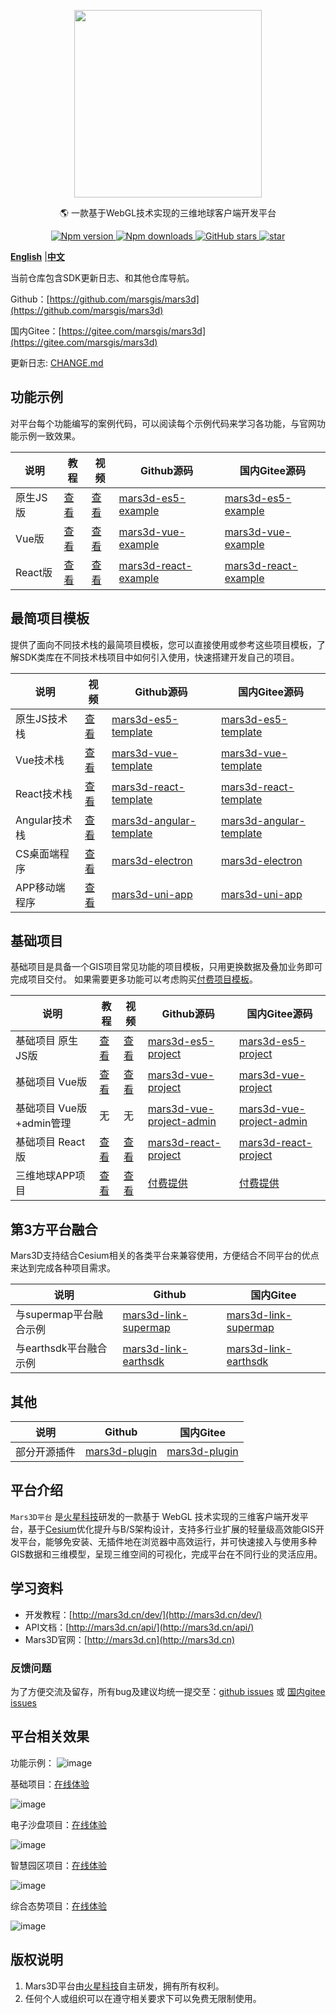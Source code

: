  
<p align="center">
<img src="//mars3d.cn/logo.png" width="300px" />
</p>

<p align="center">🌎 一款基于WebGL技术实现的三维地球客户端开发平台</p>

<p align="center">
  <a target="_black" href="https://www.npmjs.com/package/mars3d">
    <img alt="Npm version" src="https://img.shields.io/npm/v/mars3d.svg?style=flat&logo=npm&label=版本号" />
  </a>
  <a target="_black" href="https://www.npmjs.com/package/mars3d">
    <img alt="Npm downloads" src="https://img.shields.io/npm/dt/mars3d?style=flat&logo=npm&label=下载量" />
  </a>
  <a target="_black" href="https://github.com/marsgis/mars3d">
    <img alt="GitHub stars" src="https://img.shields.io/github/stars/marsgis/mars3d?style=flat&logo=github" />
  </a>
  <a target="_black" href="https://gitee.com/marsgis/mars3d">
    <img src="https://gitee.com/marsgis/mars3d/badge/star.svg?theme=dark" alt="star" />
  </a>
</p>

[**English**](./README_EN.md) |[**中文**](./README.md) 


当前仓库包含SDK更新日志、和其他仓库导航。



Github：[https://github.com/marsgis/mars3d](https://github.com/marsgis/mars3d)

国内Gitee：[https://gitee.com/marsgis/mars3d](https://gitee.com/marsgis/mars3d)  
 
更新日志: [CHANGE.md](./CHANGE.md)


## 功能示例
 对平台每个功能编写的案例代码，可以阅读每个示例代码来学习各功能，与官网功能示例一致效果。

| 说明 | 教程  | 视频  |Github源码 | 国内Gitee源码  |    
| ----|----  | ----  | ----| ----  |
|原生JS版 | [查看](http://mars3d.cn/dev/guide/project/example-es5.html) | [查看](https://www.bilibili.com/video/BV1Hg411o7Js/) | [mars3d-es5-example](https://github.com/marsgis/mars3d-es5-example) |[mars3d-es5-example](https://gitee.com/marsgis/mars3d-es5-example)  | 
|Vue版 |[查看](http://mars3d.cn/dev/guide/project/example-vue.html) |[查看](https://www.bilibili.com/video/BV1PL41177SS/)| [mars3d-vue-example](https://github.com/marsgis/mars3d-vue-example) |[mars3d-vue-example](https://gitee.com/marsgis/mars3d-vue-example)  |  
|React版 |[查看](http://mars3d.cn/dev/guide/project/example-react.html)|[查看](https://www.bilibili.com/video/BV1xY4y1t7NR/) | [mars3d-react-example](https://github.com/marsgis/mars3d-react-example) |[mars3d-react-example](https://gitee.com/marsgis/mars3d-react-example)  |  


##  最简项目模板
 提供了面向不同技术栈的最简项目模板，您可以直接使用或参考这些项目模板，了解SDK类库在不同技术栈项目中如何引入使用，快速搭建开发自己的项目。 

| 说明 | 视频  | Github源码 | 国内Gitee源码  |    
| ----| ----|----| ----  |
|原生JS技术栈 |[查看](https://www.bilibili.com/video/BV1za41177ZW/)| [mars3d-es5-template](https://github.com/marsgis/mars3d-es5-template) |[mars3d-es5-template](https://gitee.com/marsgis/mars3d-es5-template)  | 
|Vue技术栈 |[查看](https://www.bilibili.com/video/BV17P4y1F7gv/)| [mars3d-vue-template](https://github.com/marsgis/mars3d-vue-template) |[mars3d-vue-template](https://gitee.com/marsgis/mars3d-vue-template)  | 
|React技术栈 |[查看](https://www.bilibili.com/video/BV1nZ4y1b7W7/)| [mars3d-react-template](https://github.com/marsgis/mars3d-react-template) |[mars3d-react-template](https://gitee.com/marsgis/mars3d-react-template)  |   
|Angular技术栈 |[查看](https://www.bilibili.com/video/BV13Y411K7xs/) | [mars3d-angular-template](https://github.com/marsgis/mars3d-angular-template) |[mars3d-angular-template](https://gitee.com/marsgis/mars3d-angular-template)  |   
|CS桌面端程序 |[查看](https://www.bilibili.com/video/BV1N94y1R7ds/)| [mars3d-electron](https://github.com/marsgis/mars3d-electron) |[mars3d-electron](https://gitee.com/marsgis/mars3d-electron)  |   
|APP移动端程序 |[查看](https://www.bilibili.com/video/BV18F41157qR/)|[mars3d-uni-app](https://github.com/marsgis/mars3d-uni-app) |[mars3d-uni-app](https://gitee.com/marsgis/mars3d-uni-app)  |   



## 基础项目 
基础项目是具备一个GIS项目常见功能的项目模板，只用更换数据及叠加业务即可完成项目交付。
如果需要更多功能可以考虑购买[付费项目模板](http://mall.marsgis.cn/#/product-list?category=project)。

|说明 |教程  |视频  | Github源码 | 国内Gitee源码  |   
|----|----  |----  | ----| ----  |
|基础项目 原生JS版 |[查看](http://mars3d.cn/dev/guide/project/jcxm-es5.html) | [查看](https://www.bilibili.com/video/BV1nF41157Rn/)| [mars3d-es5-project](https://github.com/marsgis/mars3d-es5-project) |[mars3d-es5-project](https://gitee.com/marsgis/mars3d-es5-project)  |
|基础项目 Vue版|[查看](http://mars3d.cn/dev/guide/project/jcxm-vue.html) |[查看](https://www.bilibili.com/video/BV1JF411q7Ut/)| [mars3d-vue-project](https://github.com/marsgis/mars3d-vue-project) |[mars3d-vue-project](https://gitee.com/marsgis/mars3d-vue-project)  |  
|基础项目 Vue版+admin管理 |无 | 无| [mars3d-vue-project-admin](https://github.com/marsgis/mars3d-vue-project-admin) |[mars3d-vue-project-admin](https://gitee.com/marsgis/mars3d-vue-project-admin)  |   
|基础项目 React版|[查看](http://mars3d.cn/dev/guide/project/jcxm-react.html) |[查看](https://www.bilibili.com/video/BV1n3411u7Dm/)| [mars3d-react-project](https://github.com/marsgis/mars3d-react-project) |[mars3d-react-project](https://gitee.com/marsgis/mars3d-react-project)  |  
|三维地球APP项目|  [查看](http://mars3d.cn/dev/guide/project/app-vue.html)  | [查看](https://www.bilibili.com/video/BV1iY4y1t7jk/)| [付费提供](http://mall.marsgis.cn/#/product/mars3d-vue-app) |  [付费提供](http://mall.marsgis.cn/#/product/mars3d-vue-app) | 
 

 
  
## 第3方平台融合
Mars3D支持结合Cesium相关的各类平台来兼容使用，方便结合不同平台的优点来达到完成各种项目需求。

|说明 | Github | 国内Gitee  |  
|----|----  | ----| 
|与supermap平台融合示例 | [mars3d-link-supermap](https://github.com/marsgis/mars3d-link-supermap) |[mars3d-link-supermap](https://gitee.com/marsgis/mars3d-link-supermap)   |
|与earthsdk平台融合示例 | [mars3d-link-earthsdk](https://github.com/marsgis/mars3d-link-earthsdk) |[mars3d-link-earthsdk](https://gitee.com/marsgis/mars3d-link-earthsdk)  |



## 其他

|说明 | Github | 国内Gitee  |  
|----|----  | ----| 
|部分开源插件 | [mars3d-plugin](https://github.com/marsgis/mars3d-plugin) |[mars3d-plugin](https://gitee.com/marsgis/mars3d-plugin)  | 
 








 
## 平台介绍
 
 `Mars3D平台` 是[火星科技](http://marsgis.cn/)研发的一款基于 WebGL 技术实现的三维客户端开发平台，基于[Cesium](https://cesium.com/cesiumjs/)优化提升与B/S架构设计，支持多行业扩展的轻量级高效能GIS开发平台，能够免安装、无插件地在浏览器中高效运行，并可快速接入与使用多种GIS数据和三维模型，呈现三维空间的可视化，完成平台在不同行业的灵活应用。

## 学习资料

- 开发教程：[http://mars3d.cn/dev/](http://mars3d.cn/dev/)  
- API文档：[http://mars3d.cn/api/](http://mars3d.cn/api/)  
- Mars3D官网：[http://mars3d.cn](http://mars3d.cn)  


### 反馈问题
 为了方便交流及留存，所有bug及建议均统一提交至：[github issues](https://github.com/marsgis/mars3d/issues)  或 
 [国内gitee issues](https://gitee.com/marsgis/mars3d/issues)
 

## 平台相关效果  
 功能示例：
 ![image](http://marsgis.cn/img/project/mars3d-doc/example1.jpg)
 
 基础项目：[在线体验](http://mars3d.cn/project/vue/jcxm.html)
 
 ![image](http://marsgis.cn/img/project/mars3d-vue-project-jcxm/1.jpg)
 
 电子沙盘项目：[在线体验](http://mars3d.cn/project/es5/dzsp.html)

 ![image](http://marsgis.cn/img/project/mars3d-es5-project-dzsp/2.jpg)

 
 智慧园区项目：[在线体验](http://mars3d.cn/project/vue/zhyq.html)

 ![image](http://marsgis.cn/img/project/mars3d-vue-project-zhyq/1.jpg)
 
  
 综合态势项目：[在线体验](http://mars3d.cn/project/vue/login.html)

 ![image](http://marsgis.cn/img/project/mars3d-vue-project-zhts/2.jpg)



## 版权说明
1. Mars3D平台由[火星科技](http://marsgis.cn/)自主研发，拥有所有权利。
2. 任何个人或组织可以在遵守相关要求下可以免费无限制使用。

